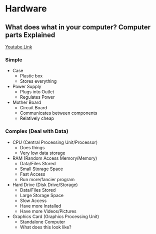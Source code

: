 # Hardware

## What does what in your computer? Computer parts Explained
[Youtube Link](https://www.youtube.com/watch?v=ExxFxD4OSZ0)

### Simple
- Case
    - Plastic box
    - Stores everything
- Power Supply
    - Plugs into Outlet
    - Regulates Power
- Mother Board
    - Circuit Board
    - Communicates between components
    - Relatively cheap

### Complex (Deal with Data)
- CPU (Central Processing Unit/Processor)
    - Does things
    - Very low data storage
- RAM (Random Access Memory/Memory)
    - Data/Files Stored
    - Small Storage Space
    - Fast Access
    - Run more/fancier program
- Hard Drive (Disk Drive/Storage)
    - Data/Files Stored
    - Large Storage Space
    - Slow Access
    - Have more Installed
    - Have more Videos/Pictures
- Graphics Card (Graphics Processing Unit)
    - Standalone Computer
    - What does this look like?